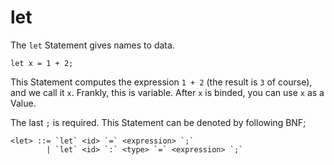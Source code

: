 # let

The `let` Statement gives names to data.

```rust,noplaypen
let x = 1 + 2;
```

This Statement computes the expression `1 + 2` (the result is `3` of course),
and we call it `x`.
Frankly, this is variable.
After `x` is binded, you can use `x` as a Value.

The last `;` is required.
This Statement can be denoted by following BNF;

```
<let> ::= `let` <id> `=` <expression> `;`
        | `let` <id> `:` <type> `=` <expression> `;`
```
